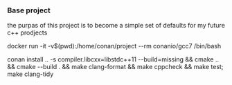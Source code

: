 ### Base project

the purpas of this project is to become a simple set of defaults for my future c++ prodjects

docker run -it -v$(pwd):/home/conan/project --rm conanio/gcc7 /bin/bash

conan install .. -s compiler.libcxx=libstdc++11 --build=missing && cmake .. && cmake --build . && make clang-format && make cppcheck && make test; make clang-tidy
